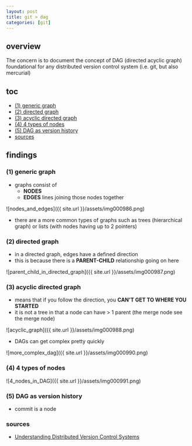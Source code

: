 ```yaml
---
layout: post
title: git > dag
categories: [git]
---
```

## overview
The concern is to document the concept of DAG (directed acyclic graph) foundational for any distributed version control system (i.e. git, but also mercurial)


## toc
<!-- TOC -->

- [(1) generic graph](#1-generic-graph)
- [(2) directed graph](#2-directed-graph)
- [(3) acyclic directed graph](#3-acyclic-directed-graph)
- [(4) 4 types of nodes](#4-4-types-of-nodes)
- [(5) DAG as version history](#5-dag-as-version-history)
- [sources](#sources)

<!-- /TOC -->

## findings
### (1) generic graph
* graphs consist of
    * **NODES**
    * **EDGES** lines joining those nodes together

![nodes_and_edges]({{ site.url }}/assets/img000986.png)

* there are a more common types of graphs such as trees (hierarchical graph) or lists (with nodes having up to 2 pointers)

### (2) directed graph
* in a directed graph, edges have a defined direction
* this is because there is a **PARENT-CHILD** relationship going on here

![parent_child_in_directed_graph]({{ site.url }}/assets/img000987.png)

### (3) acyclic directed graph
* means that if you follow the direction, you **CAN'T GET TO WHERE YOU STARTED**
* it is not a tree in that a node can have > 1 parent (the merge node see the merge node)

![acyclic_graph]({{ site.url }}/assets/img000988.png)

* DAGs can get complex pretty quickly

![more_complex_dag]({{ site.url }}/assets/img000990.png)

### (4) 4 types of nodes

![4_nodes_in_DAG]({{ site.url }}/assets/img000991.png)

### (5) DAG as version history
* commit is a node

### sources
* [Understanding Distributed Version Control Systems](https://app.pluralsight.com/library/courses/understanding-distributed-version-control-systems/table-of-contents)
